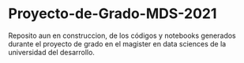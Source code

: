 # Proyecto-de-Grado-MDS-2021
Reposito aun en construccion, de los códigos y notebooks generados durante el proyecto de grado en el magister en data sciences de la universidad del desarrollo.
